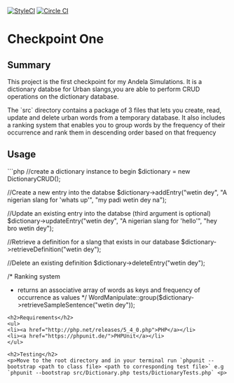 [![StyleCI](https://styleci.io/repos/47273090/shield)](https://styleci.io/repos/47273090)
[![Circle CI](https://circleci.com/gh/andela-badebiyi/checkpoint_one.svg?style=svg)](https://circleci.com/gh/andela-badebiyi/checkpoint_one)
<h1><strong>Checkpoint One</strong></h1>
<h2>Summary</h2>
<p>This project is the first checkpoint for my Andela Simulations. It is a dictionary databse for Urban slangs,you are able to perform CRUD operations on the dictionary database.</p>
<p>The `src` directory contains a package of 3 files that lets you create, read, update and delete urban words from a temporary database. It also includes a ranking system that enables you to group words by the frequency of their occurrence and rank them in descending order based on that frequency </p>

<h2><strong>Usage</strong></h2>
```php
//create a dictionary instance to begin
$dictionary = new DictionaryCRUD();

//Create a new entry into the databse
$dictionary->addEntry("wetin dey", "A nigerian slang for 'whats up'", "my padi wetin dey na");

//Update an existing entry into the databse (third argument is optional)
$dictionary->updateEntry("wetin dey", "A nigerian slang for 'hello'", "hey bro wetin dey");

//Retrieve a definition for a slang that exists in our database
$dictionary->retrieveDefinition("wetin dey");

//Delete an existing definition
$dictionary->deleteEntry("wetin dey");

/* Ranking system
*  returns an associative array of words as keys and frequency of occurrence as values
*/
WordManipulate::group($dictionary->retrieveSampleSentence("wetin dey"));
```
<h2>Requirements</h2>
<ul>
<li><a href="http://php.net/releases/5_4_0.php">PHP</a></li>
<li><a href="https://phpunit.de/">PHPUnit</a></li>
</ul>

<h2>Testing</h2>
<p>Move to the root directory and in your terminal run `phpunit --bootstrap <path to class file> <path to corresponding test file>` e.g `phpunit --bootstrap src/Dictionary.php tests/DictionaryTests.php` <p>
